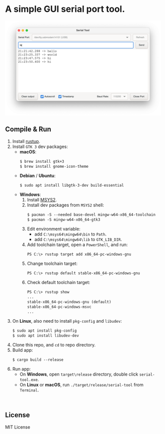 # A simple GUI serial port tool.

![Screenshot](imgs/screenshot.png)

## Compile & Run

1. Install [rustup](https://www.rust-lang.org/tools/install).
2. Install `GTK 3` dev packages:
    - **macOS**:
        ```
        $ brew install gtk+3
        $ brew install gnome-icon-theme
        ```
    - **Debian** / **Ubuntu**:
        ```
        $ sudo apt install libgtk-3-dev build-essential
        ```
    - **Windows**:
        1. Install [MSYS2](https://www.msys2.org/).
        2. Install dev packages from `MSYS2` shell:
            ```
            $ pacman -S --needed base-devel mingw-w64-x86_64-toolchain
            $ pacman -S mingw-w64-x86_64-gtk3
            ```
        3. Edit environment variable:
            - add `C:\msys64\mingw64\bin` to `Path`.
            - add `C:\msys64\mingw64\lib` to `GTK_LIB_DIR`.
        4. Add toolchain target, open a `PowerShell`, and run:
            ```
            PS C:\> rustup target add x86_64-pc-windows-gnu
            ```
        5. Change toolchain target:
            ```
            PS C:\> rustup default stable-x86_64-pc-windows-gnu
            ```
        6. Check default toolchain target:
            ```
            PS C:\> rustup show
            ...
            stable-x86_64-pc-windows-gnu (default)
            stable-x86_64-pc-windows-msvc 
            ...
            ```
3. On **Linux**, also need to install `pkg-config` and `libudev`:
    ```
    $ sudo apt install pkg-config
    $ sudo apt install libudev-dev
    ```
4. Clone this repo, and `cd` to repo directory.
5. Build app:
    ```
    $ cargo build --release
    ```
6. Run app:
    - On **Windows**, open `target\release` directory, double click `serial-tool.exe`.
    - On **Linux** or **macOS**, run `./target/release/serial-tool` from `Terminal`.

<br>

## License

MIT License
